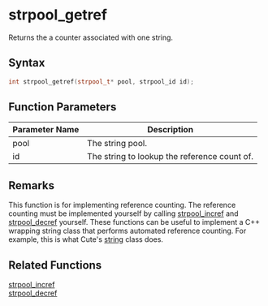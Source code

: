 
# strpool_getref

Returns the a counter associated with one string.

## Syntax

```cpp
int strpool_getref(strpool_t* pool, strpool_id id);
```

## Function Parameters

Parameter Name | Description
--- | ---
pool | The string pool.
id | The string to lookup the reference count of.

## Remarks

This function is for implementing reference counting. The reference counting must be implemented yourself by calling [strpool_incref](https://github.com/RandyGaul/cute_framework/blob/master/docs/string/strpool/strpool_incref.md) and [strpool_decref](https://github.com/RandyGaul/cute_framework/blob/master/docs/string/strpool/strpool_decref.md) yourself. These functions can be useful to implement a C++ wrapping string class that performs automated reference counting. For example, this is what Cute's [string](https://github.com/RandyGaul/cute_framework/blob/master/docs/string/string) class does.

## Related Functions
  
[strpool_incref](https://github.com/RandyGaul/cute_framework/blob/master/docs/string/strpool/strpool_incref.md)  
[strpool_decref](https://github.com/RandyGaul/cute_framework/blob/master/docs/string/strpool/strpool_decref.md)  
